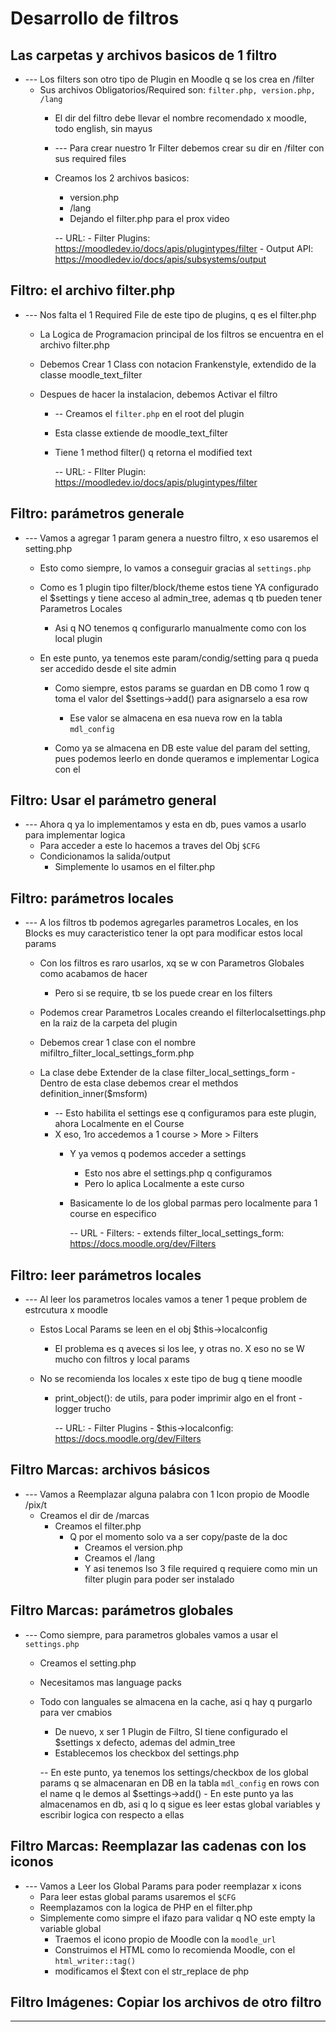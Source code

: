 # Desarrollo de filtros

## Las carpetas y archivos basicos de 1 filtro
- --- Los   filters    son otro tipo de Plugin en Moodle q se los crea en     /filter
  - Sus archivos Obligatorios/Required son:   `filter.php, version.php, /lang`
	- El dir del filtro debe llevar el nombre recomendado x moodle, todo english, sin mayus


	- --- Para crear nuestro 1r    Filter    debemos crear su dir en   /filter    con sus required files
  	- Creamos los 2 archivos basicos:
    	- version.php
    	- /lang
		- Dejando el     filter.php     para el prox video


		-- URL:
			- Filter Plugins:			https://moodledev.io/docs/apis/plugintypes/filter
			- Output API:					https://moodledev.io/docs/apis/subsystems/output







## Filtro: el archivo filter.php
- --- Nos falta el 1    Required File    de este tipo de plugins, q es el filter.php
  - La Logica de Programacion principal de los filtros se encuentra en el archivo    filter.php
  - Debemos Crear 1    Class    con notacion Frankenstyle, extendido de la classe     moodle_text_filter
  - Despues de hacer la instalacion, debemos Activar el filtro


	- -- Creamos el     `filter.php`     en el root del plugin
  	- Esta classe extiende de    moodle_text_filter
  	- Tiene 1 method      filter()     q retorna el modified text


		-- URL:
			- FIlter Plugin:		https://moodledev.io/docs/apis/plugintypes/filter







## Filtro: parámetros generale
- --- Vamos a agregar 1 param genera a nuestro filtro, x eso usaremos el     setting.php
  - Esto como siempre, lo vamos a conseguir gracias al      `settings.php`
  - Como es 1 plugin tipo filter/block/theme estos tiene YA configurado el    $settings   y tiene acceso al    admin_tree, ademas q tb pueden tener Parametros Locales
    - Asi q NO tenemos q configurarlo manualmente como con los    local plugin

  - En este punto, ya tenemos este param/condig/setting para q pueda ser accedido desde el site admin
    - Como siempre, estos params se guardan en DB como 1 row q toma el valor del    $settings->add()    para asignarselo a esa row
      - Ese valor se almacena en esa nueva row en la tabla     `mdl_config`   

	- Como ya se almacena en DB este value del param del setting, pues podemos leerlo en donde queramos e implementar Logica con el







## Filtro: Usar el parámetro general
- --- Ahora q ya lo implementamos y esta en db, pues vamos a usarlo para implementar logica
  - Para acceder a este lo hacemos a traves del Obj   `$CFG`
  - Condicionamos la salida/output
	- Simplemente lo usamos en el    filter.php









## Filtro: parámetros locales
- --- A los filtros tb podemos agregarles parametros Locales, en los   Blocks   es muy caracteristico tener la opt para modificar estos local params
  - Con los filtros es raro usarlos, xq se w con Parametros Globales como acabamos de hacer
    - Pero si se require, tb se los puede crear en los filters
  - Podemos crear Parametros Locales creando el      filterlocalsettings.php      en la raiz de la carpeta del plugin
  - Debemos crear 1 clase con el nombre      mifiltro_filter_local_settings_form.php
  - La clase debe Extender de la clase       filter_local_settings_form
		- Dentro de esta clase debemos crear el methdos      definition_inner($msform)
		
	- -- Esto habilita el   settings   ese q configuramos para este plugin, ahora Localmente en el Course
  	- X eso, 1ro accedemos a 1 course > More > Filters
    	- Y ya vemos q podemos acceder a settings
			- Esto nos abre el    settings.php   q configuramos
			- Pero lo aplica Localmente a este curso
		- Basicamente lo de los   global parmas   pero localmente para 1 course en especifico


			-- URL
				- Filters:
  				- extends filter_local_settings_form:			https://docs.moodle.org/dev/Filters







## Filtro: leer parámetros locales
- --- Al leer los parametros locales vamos a tener 1 peque problem de estrcutura x moodle
  - Estos   Local Params    se leen en el obj     $this->localconfig
    - El problema es q aveces si los lee, y otras no. X eso no se W mucho con filtros y local params
  - No se recomienda los locales x este tipo de bug q tiene moodle


	- print_object(): de utils, para poder imprimir algo en el front - logger trucho


		-- URL:
			- Filter Plugins
  			- $this->localconfig:			https://docs.moodle.org/dev/Filters








## Filtro Marcas: archivos básicos
- --- Vamos a Reemplazar alguna palabra con 1 Icon propio de Moodle    /pix/t
  - Creamos el dir de    /marcas    
    - Creamos el    filter.php
      - Q por el momento solo va a ser copy/paste de la doc
		- Creamos el    version.php
		- Creamos el    /lang
  		- Y asi tenemos lso 3   file required    q requiere como min un filter plugin para poder ser instalado








## Filtro Marcas: parámetros globales
- --- Como siempre, para parametros globales vamos a usar el       `settings.php`
  - Creamos el     setting.php
  - Necesitamos mas language packs
  - Todo con languales se almacena en la cache, asi q hay q purgarlo para ver cmabios

	- De nuevo, x ser 1 Plugin de Filtro, SI tiene configurado el   $settings  x defecto, ademas del admin_tree
  	- Establecemos los checkbox del      settings.php

	-- En este punto, ya tenemos los settings/checkbox de los global params q se almacenaran en DB en la tabla   `mdl_config`  en rows con el name q le demos al   $settings->add()
		- En este punto ya las almacenamos en db, asi q lo q sigue es leer estas global variables y escribir logica con respecto a ellas








## Filtro Marcas: Reemplazar las cadenas con los iconos
- --- Vamos a Leer los Global Params para poder reemplazar x icons
	- Para leer estas  global params  usaremos el    `$CFG`
	- Reemplazamos con la logica de PHP en el      filter.php
  	- Simplemente como simpre el   ifazo   para validar q NO este empty la variable global
    	- Traemos el icono propio de Moodle con la    `moodle_url`
    	- Construimos el HTML como lo recomienda Moodle, con el     `html_writer::tag()`
    	- modificamos el  $text   con el   str_replace   de php









## Filtro Imágenes: Copiar los archivos de otro filtro
- --- 


















